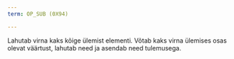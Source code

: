 ```yaml
---
term: OP_SUB (0X94)

---
```

Lahutab virna kaks kõige ülemist elementi. Võtab kaks virna ülemises osas olevat väärtust, lahutab need ja asendab need tulemusega.